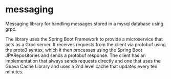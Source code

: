 # messaging
Messaging library for handling messages stored in a mysql database using grpc.

The library uses the Spring Boot Framework to provide a microservice that acts as a Grpc server.
It receives requests from the client via protobuf using the proto3 syntax, which it then processes using 
the Spring Boot JPARepositories and sends a protobuf response. The client has an implementation that always
sends requests directly and one that uses the Guava Cache Library and uses a 2nd level cache that updates every ten minutes.
